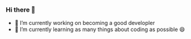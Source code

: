### Hi there 👋

- 🔭 I’m currently working on becoming a good developler
- 🌱 I’m currently learning as many things about coding as possible :smile:

<!--
**KaanUzun1/KaanUzun1** is a ✨ _special_ ✨ repository because its `README.md` (this file) appears on your GitHub profile.

Here are some ideas to get you started:


